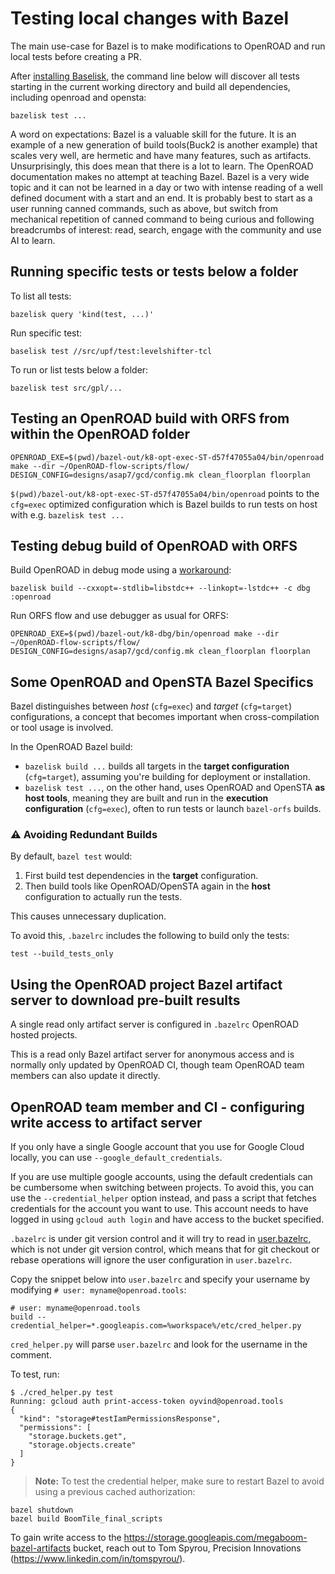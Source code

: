 # Testing local changes with Bazel

The main use-case for Bazel is to make modifications to OpenROAD and run local tests before creating a PR.

After [installing Baselisk](https://bazel.build/install/bazelisk), the command line below will discover all tests starting in the current working directory and build all dependencies, including openroad and opensta:

    bazelisk test ...

A word on expectations: Bazel is a valuable skill for the future. It is an example of a new generation of build tools(Buck2 is another example) that scales very well, are hermetic and have many features, such as artifacts. Unsurprisingly, this does mean that there is a lot to learn. The OpenROAD documentation makes no attempt at teaching Bazel. Bazel is a very wide topic and it can not be learned in a day or two with intense reading of a well defined document with a start and an end. It is probably best to start as a user running canned commands, such as above, but switch from mechanical repetition of canned command to being curious and following breadcrumbs of interest: read, search, engage with the community and use AI to learn.

## Running specific tests or tests below a folder

To list all tests:

    bazelisk query 'kind(test, ...)'

Run specific test:

    baselisk test //src/upf/test:levelshifter-tcl

To run or list tests below a folder:

    bazelisk test src/gpl/...

## Testing an OpenROAD build with ORFS from within the OpenROAD folder

    OPENROAD_EXE=$(pwd)/bazel-out/k8-opt-exec-ST-d57f47055a04/bin/openroad make --dir ~/OpenROAD-flow-scripts/flow/ DESIGN_CONFIG=designs/asap7/gcd/config.mk clean_floorplan floorplan

`$(pwd)/bazel-out/k8-opt-exec-ST-d57f47055a04/bin/openroad` points to the `cfg=exec` optimized configuration which is Bazel builds to run tests on host with e.g. `bazelisk test ...`

## Testing debug build of OpenROAD with ORFS

Build OpenROAD in debug mode using a [workaround](https://github.com/The-OpenROAD-Project/OpenROAD/issues/7349):

    bazelisk build --cxxopt=-stdlib=libstdc++ --linkopt=-lstdc++ -c dbg :openroad

Run ORFS flow and use debugger as usual for ORFS:

    OPENROAD_EXE=$(pwd)/bazel-out/k8-dbg/bin/openroad make --dir ~/OpenROAD-flow-scripts/flow/ DESIGN_CONFIG=designs/asap7/gcd/config.mk clean_floorplan floorplan

## Some OpenROAD and OpenSTA Bazel Specifics

Bazel distinguishes between *host* (`cfg=exec`) and *target* (`cfg=target`) configurations, a concept that becomes important when cross-compilation or tool usage is involved.

In the OpenROAD Bazel build:

- `bazelisk build ...` builds all targets in the **target configuration** (`cfg=target`), assuming you're building for deployment or installation.
- `bazelisk test ...`, on the other hand, uses OpenROAD and OpenSTA **as host tools**, meaning they are built and run in the **execution configuration** (`cfg=exec`), often to run tests or launch `bazel-orfs` builds.

### ⚠️ Avoiding Redundant Builds

By default, `bazel test` would:
1. First build test dependencies in the **target** configuration.
2. Then build tools like OpenROAD/OpenSTA again in the **host** configuration to actually run the tests.

This causes unnecessary duplication.

To avoid this, `.bazelrc` includes the following to build only the tests:

    test --build_tests_only

## Using the OpenROAD project Bazel artifact server to download pre-built results

A single read only artifact server is configured in `.bazelrc` OpenROAD hosted projects.

This is a read only Bazel artifact server for anonymous access and is normally only updated by OpenROAD CI, though team OpenROAD team members can also update it directly.

## OpenROAD team member and CI - configuring write access to artifact server

If you only have a single Google account that you use for Google Cloud locally, you can use
`--google_default_credentials`.

If you are use multiple google accounts, using the default credentials can be cumbersome when
switching between projects. To avoid this, you can use the `--credential_helper` option
instead, and pass a script that fetches credentials for the account you want to use. This
account needs to have logged in using `gcloud auth login` and have access to the bucket
specified.

`.bazelrc` is under git version control and it will try to read in [user.bazelrc](https://bazel.build/configure/best-practices#bazelrc-file), which is
not under git version control, which means that for git checkout or rebase operations will
ignore the user configuration in `user.bazelrc`.

Copy the snippet below into `user.bazelrc` and specify your username by modifying `# user: myname@openroad.tools`:

    # user: myname@openroad.tools
    build --credential_helper=*.googleapis.com=%workspace%/etc/cred_helper.py

`cred_helper.py` will parse `user.bazelrc` and look for the username in the comment.

To test, run:

    $ ./cred_helper.py test
    Running: gcloud auth print-access-token oyvind@openroad.tools
    {
      "kind": "storage#testIamPermissionsResponse",
      "permissions": [
        "storage.buckets.get",
        "storage.objects.create"
      ]
    }

> **Note:** To test the credential helper, make sure to restart Bazel to avoid using a previous
cached authorization:

    bazel shutdown
    bazel build BoomTile_final_scripts

To gain write access to the https://storage.googleapis.com/megaboom-bazel-artifacts bucket,
reach out to Tom Spyrou, Precision Innovations (https://www.linkedin.com/in/tomspyrou/).
